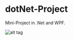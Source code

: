 # dotNet-Project
Mini-Project in .Net and WPF.


![alt tag](https://s22.postimg.org/j7xz1mvbl/image.png)
